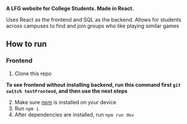 **A LFG website for College Students. Made in React.**

Uses React as the frontend and SQL as the backend. Allows for students across campuses to find and join groups who like playing similar games

## How to run

### Frontend
1. Clone this repo

**To see frontend without installing backend, run this command first `git switch testFrontend`, and then use the next steps**

2. Make sure [npm](https://nodejs.org/en/download/package-manager) is installed on your device
3. Run `npm i`
4. After dependencies are installed, run `npm run dev`

